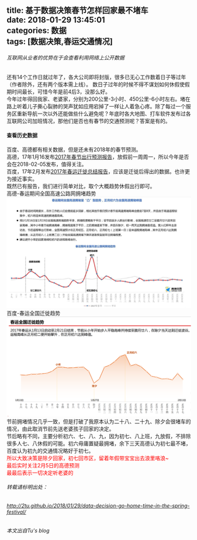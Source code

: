 title: 基于数据决策春节怎样回家最不堵车  
date: 2018-01-29 13:45:01  
categories: 数据  
tags: [数据决策,春运交通情况]
---
###### 互联网从业者的优势在于会查看利用网络上公开数据  
还有14个工作日就过年了，各大公司即将封版，很多已无心工作数着日子等过年（作者除外，还有两个版本需上线）。 数日子过年的时候不得不谋划如何休假使假期时间最长，可惜今年是前4后3，没那么好。  
今年过年得回我家、老婆家，分别为200公里-3小时、450公里-6小时左右。堵在路上听着儿子撕心裂肺的哭声犹如应用宕掉了一样让人着急心疼。除了每过一个服务区重新导航一次以外还能做些什么避免呢？年底时各大地图、打车软件发布过各互联网公司加班情况，那他们是否也有春节的交通预测呢？答案是有的。
<!--more-->

#### 查看历史数据  
百度、高德都有相关数据，但是还未有2018年的春节预测。  
高德，17年1月16发布[2017年春节出行预测报告](http://report.amap.com/share.do?id=8a38bb8659a639ce0159a639ce090000)，放假前一周周一，所以今年是否会在2018-02-05发布，值得关注。  
百度，17年2月发布[2017年春运迁徙总结报告](http://wiki.lbsyun.baidu.com/cms/2017_migration_summary_report.pdf)，应该是迁徙后得出的数据。也许更为接近事实。  
既然已有报告，我们进行简单对比，取个大概趋势休假出行即可。  
高德-春运期间全国高速公路网拥堵趋势   
![春运期间全国高速公路网拥堵趋势](/css/images/20180129_2017_spring_festival_amap.png)  
百度-春运全国迁徙趋势   
![春运全国迁徙趋势](/css/images/20180129_2017_spring_festival_baidu.png)  
节前拥堵情况几乎一致，但是打破了我原本认为二十八、二十九、除夕会很堵车的情况，由此取消节前先送老婆孩子回家的决定。  
节后略有不同，主要分析初六、七、八、九，因为初七、八上班，九放假，不排除很多人七、八休假的可能。初六毋庸置疑最拥堵，余下三天高德认为初七最不堵，百度认为初九的交通情况略好于初七。  
<font color="red">所以大致决策是除夕回家，初七回市区，留着年假带宝宝出去浪里咯浪~  
最后实时关注2月5日的高德预测  
最最后表示一切决定听老婆的
</font>

###### 转载请标明出处： 
###### http://2tu.github.io/2018/01/29/data-decision-go-home-time-in-the-spring-festival/ 
###### 本文出自Tu's blog